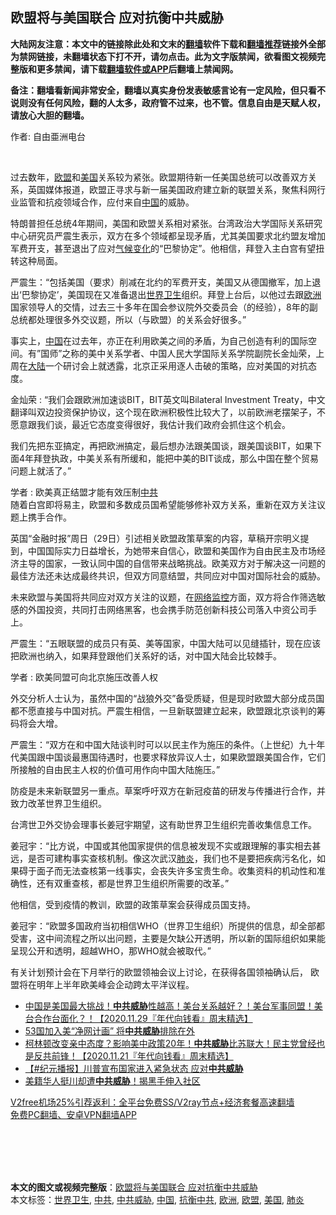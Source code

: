  <h2>欧盟将与美国联合 应对抗衡中共威胁</h2> <p class="notice"><b>大陆网友注意：本文中的链接除此处和文末的<a href="https://github.com/bannedbook/fanqiang" >翻墙</a>软件下载和<a href="https://github.com/killgcd/justmysocks/blob/master/README.md">翻墙推荐</a>链接外全部为禁网链接，未翻墙状态下打不开，请勿点击。此为文字版禁闻，欲看图文视频完整版和更多禁闻，请下载<a href="https://github.com/bannedbook/fanqiang">翻墙软件或APP</a>后翻墙上禁闻网。</p><p>备注：翻墙看新闻非常安全，翻墙以真实身份发表敏感言论有一定风险，但只看不说则没有任何风险，翻的人太多，政府管不过来，也不管。信息自由是天赋人权，请放心大胆的翻墙。</b></p>  <div class="entry"> <p>作者: 自由亜洲电台</p> <p></br></p> <p>过去数年，<a href="https://www.bannedbook.org/bnews/tag/%e6%ac%a7%e7%9b%9f/" class="st_tag internal_tag" rel="tag" title="标签 欧盟 下的日志">欧盟</a>和<a href="https://www.bannedbook.org/bnews/tag/%e7%be%8e%e5%9b%bd/" class="st_tag internal_tag" rel="tag" title="标签 美国 下的日志">美国</a>关系较为紧张。欧盟期待新一任美国总统可以改善双方关系，英国媒体报道，欧盟正寻求与新一届美国政府建立新的联盟关系，聚焦科网行业监管和抗疫领域合作，应付来自<span class='wp_keywordlink_affiliate'><a href="https://www.bannedbook.org/" title="中国" target="_blank">中国</a></span>的威胁。</p> <p>特朗普担任总统4年期间，美国和欧盟关系相对紧张。台湾政治大学国际关系研究中心研究员严震生表示，双方在多个领域都呈现矛盾，尤其美国要求北约盟友增加军费开支，甚至退出了应对<span class='wp_keywordlink'><a href="https://www.bannedbook.org/bnews/ssgc/20180904/993719.html" title="《魔鬼在统治着我们的世界(23)：环保主义(上)》" target="_blank">气候变化</a></span>的“巴黎协定”。他相信，拜登入主白宫有望扭转这种局面。</p> <p>严震生：“包括美国（要求）削减在北约的军费开支，美国又从德国撤军，加上退出‘巴黎协定’，美国现在又准备退出<a href="https://www.bannedbook.org/bnews/tag/%E4%B8%96%E7%95%8C%E5%8D%AB%E7%94%9F/" class="st_tag internal_tag" rel="tag" title="标签 世界卫生 下的日志">世界卫生</a>组织。拜登上台后，以他过去跟<a href="https://www.bannedbook.org/bnews/tag/%e6%ac%a7%e6%b4%b2/" class="st_tag internal_tag" rel="tag" title="标签 欧洲 下的日志">欧洲</a>国家领导人的交情，过去三十多年在国会参议院外交委员会（的经验），8年的副总统都处理很多外交议题，所以（与欧盟）的关系会好很多。”</p>  <p>事实上，<a href="https://www.bannedbook.org/bnews/tag/%E4%B8%AD%E5%9B%BD/" class="st_tag internal_tag" rel="tag" title="标签 中国 下的日志">中国</a>在过去年，亦正在利用欧美之间的矛盾，为自己创造有利的国际空间。有&#8221;国师&#8221;之称的美中关系学者、中国人民大学国际关系学院副院长金灿荣，上周在<span class='wp_keywordlink_affiliate'><a href="https://www.bannedbook.org/" title="大陆" target="_blank">大陆</a></span>一个研讨会上就透露，北京正采用逐人击破的策略，应对美国的对抗态度。</p> <p>金灿荣 : “我们会跟欧洲加速谈BIT，BIT英文叫Bilateral Investment Treaty，中文翻译叫双边投资保护协议，这个现在欧洲积极性比较大了，以前欧洲老摆架子，不愿意跟我们谈，最近它态度变得很好，我估计我们政府会抓住这个机会。</p> <p>我们先把东亚搞定，再把欧洲搞定，最后想办法跟美国谈，跟美国谈BIT，如果下面4年拜登执政，中美关系有所缓和，能把中美的BIT谈成，那么中国在整个贸易问题上就活了。”</p> <p>学者 : 欧美真正结盟才能有效压制<a href="https://www.bannedbook.org/bnews/tag/%e4%b8%ad%e5%85%b1/" class="st_tag internal_tag" rel="tag" title="标签 中共 下的日志">中共</a><br />随着白宫即将易主，欧盟和多数成员国希望能够修补双方关系，重新在双方关注议题上携手合作。</p> <p>英国“金融时报”周日（29日）引述相关欧盟政策草案的内容，草稿开宗明义提到，中国国际实力日益增长，为她带来自信心，欧盟和美国作为自由民主及市场经济主导的国家，一致认同中国的自信带来战略挑战。欧美双方对于解决这一问题的最佳方法还未达成最终共识，但双方同意结盟，共同应对中国对国际社会的威胁。</p>  <p>未来欧盟与美国将共同应对双方关注的议题，在<span class='wp_keywordlink'><a href="https://www.bannedbook.org/forum2/topic265.html" title="揭开中国网络监控机制的内幕" target="_blank">网络监控</a></span>方面，双方将合作筛选敏感的外国投资，共同打击网络黑客，也会携手防范创新科技公司落入中资公司手上。</p> <p>严震生：“五眼联盟的成员只有英、美等国家，中国大陆可以见缝插针，现在应该把欧洲也纳入，如果拜登跟他们关系好的话，对中国大陆会比较棘手。</p> <p>学者 : 欧美同盟可向北京施压改善人权</p> <p>外交分析人士认为，虽然中国的“战狼外交”备受质疑，但是现时欧盟大部分成员国都不愿直接与中国对抗。严震生相信，一旦新联盟建立起来，欧盟跟北京谈判的筹码将会大增。</p> <p>严震生：“双方在和中国大陆谈判时可以以民主作为施压的条件。（上世纪）九十年代美国跟中国谈最惠国待遇时，也要求释放异议人士，如果欧盟跟美国合作，它们所接触的自由民主人权的价值可用作向中国大陆施压。”</p>  <p>防疫是未来新联盟另一重点。草案呼吁双方在新冠疫苗的研发与传播进行合作，并致力改革世界卫生组织。</p> <p>台湾世卫外交协会理事长姜冠宇期望，这有助世界卫生组织完善收集信息工作。</p> <p>姜冠宇：“比方说，中国或其他国家提供的信息被发现不实或跟理解的事实相去甚远，是否可建构事实查核机制。像这次武汉<a href="https://www.bannedbook.org/bnews/tag/%e8%82%ba%e7%82%8e/" class="st_tag internal_tag" rel="tag" title="标签 肺炎 下的日志">肺炎</a>，我们也不是要把疾病污名化，如果碍于面子而无法查核第一线事实，会丧失许多宝贵生命。收集资料的机动性和准确性，还有双重查核，都是世界卫生组织所需要的改革。”</p> <p>他相信，受到疫情的教训，欧盟的政策草案会获得成员国支持。</p> <p>姜冠宇：“欧盟多国政府当初相信WHO（世界卫生组织）所提供的信息，却全部都受害，这中间流程之所以出问题，主要是欠缺公开透明，所以新的国际组织如果能呈现公开和透明，超越WHO，那WHO就会被取代。”</p>  <p>有关计划预计会在下月举行的欧盟领袖会议上讨论，在获得各国领袖确认后， 欧盟将在明年上半年欧美峰会企动跨太平洋议程。</p> <ul class='op-related-articles' title='相关阅读'> <li><a href='https://www.bannedbook.org/bnews/taiwannews/20201129/1439042.html' target='_blank'>中国是美国最大挑战！<b>中共威胁</b>性越高！美台关系越好？！美台军事同盟！美台合作台面化？！【2020.11.29『年代向钱看』周末精选】</a></li> <li><a href='https://www.bannedbook.org/bnews/bannedvideo/20201124/1436071.html' target='_blank'>53国加入美“净网计画” 将<b>中共威胁</b>排除在外</a></li> <li><a href='https://www.bannedbook.org/bnews/taiwannews/20201121/1434785.html' target='_blank'>柯林顿改变亲中态度？影响美中政策20年！<b>中共威胁</b>比苏联大！民主党曾经也是反共前锋！【2020.11.21『年代向钱看』周末精选】</a></li> <li><a href='https://www.bannedbook.org/bnews/bannedvideo/20201121/1434710.html' target='_blank'>【#纪元播报】川普宣布国家进入紧急状态 应对<b>中共威胁</b></a></li> <li><a href='https://www.bannedbook.org/bnews/bannedvideo/20201118/1432961.html' target='_blank'>美籍华人挺川却遭<b>中共威胁</b>！揭黑手伸入社区</a></li> </ul> <p class="texttj"> <a href="https://github.com/bannedbook/fanqiang/wiki/V2ray%E6%9C%BA%E5%9C%BA" target="_blank">V2free机场25%引荐返利：全平台免费SS/V2ray节点+经济套餐高速翻墙</a><br/> <a href="https://github.com/bannedbook/fanqiang/wiki/%E7%A6%81%E9%97%BB%E7%BD%91%E5%AE%89%E5%8D%93%E7%BF%BB%E5%A2%99%E6%96%B0%E9%97%BBAPP" target="_blank">免费PC翻墙、安卓VPN翻墙APP</a></p><p></br></br><br /> </br></p><a name='sharetosocial'></a>       <div><b>本文的图文或视频完整版</b>：<a href='https://www.bannedbook.org/bnews/cbnews/20201130/1439658.html'>欧盟将与美国联合 应对抗衡中共威胁</a></div>  </div><!--END ENTRY--> <div class="postfooter"> <div>本文标签：<a href="https://www.bannedbook.org/bnews/tag/%E4%B8%96%E7%95%8C%E5%8D%AB%E7%94%9F/" rel="tag">世界卫生</a>, <a href="https://www.bannedbook.org/bnews/tag/%e4%b8%ad%e5%85%b1/" rel="tag">中共</a>, <a href="https://www.bannedbook.org/bnews/tag/%E4%B8%AD%E5%85%B1%E5%A8%81%E8%83%81/" rel="tag">中共威胁</a>, <a href="https://www.bannedbook.org/bnews/tag/%E4%B8%AD%E5%9B%BD/" rel="tag">中国</a>, <a href="https://www.bannedbook.org/bnews/tag/%E6%8A%97%E8%A1%A1%E4%B8%AD%E5%85%B1/" rel="tag">抗衡中共</a>, <a href="https://www.bannedbook.org/bnews/tag/%e6%ac%a7%e6%b4%b2/" rel="tag">欧洲</a>, <a href="https://www.bannedbook.org/bnews/tag/%e6%ac%a7%e7%9b%9f/" rel="tag">欧盟</a>, <a href="https://www.bannedbook.org/bnews/tag/%e7%be%8e%e5%9b%bd/" rel="tag">美国</a>, <a href="https://www.bannedbook.org/bnews/tag/%e8%82%ba%e7%82%8e/" rel="tag">肺炎</a></div>  </div><!--END POSTFOOTER--> 
